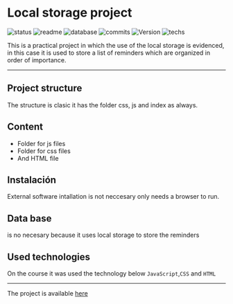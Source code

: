 # Local storage project
![status](https://img.shields.io/badge/status-running-green.svg?colorB=00C106) ![readme](https://img.shields.io/badge/readme-OK-green.svg?colorB=00C106) ![database](https://img.shields.io/badge/database-none-green.svg?colorB=00C106) ![commits](https://img.shields.io/badge/commits-8-blue.svg) ![Version](https://img.shields.io/badge/tag-v1.0-orange.svg)
![techs](https://img.shields.io/badge/techs-javascript—css—html-yellow.svg)

This is a practical project in which the use of the local storage is evidenced, in this case it is used to store a list of reminders which are organized in order of importance.

---

## Project structure
 The structure is clasic it has the folder css, js and index as always.



## Content
- Folder for js files
- Folder for css files
- And HTML file



## Instalación
External software intallation is not neccesary only needs a browser to run.

## Data base
is no necesary because it uses local storage to store the reminders

## Used technologies
On the course it was used the technology below
`JavaScript`,`CSS` and `HTML`
___
The project is available [here](https://andrewakosta.github.io/localStorageProject)
